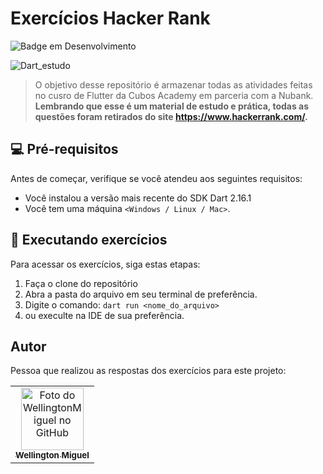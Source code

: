 # Exercícios Hacker Rank

![Badge em Desenvolvimento](http://img.shields.io/static/v1?label=STATUS&message=COMPLETE&color=GREEN&style=for-the-badge)

![Dart_estudo](https://i.ibb.co/WfCQPdf/dartlang-ar21.png)

> O objetivo desse repositório é armazenar todas as atividades feitas no cusro de Flutter da Cubos Academy em parceria com a Nubank. **Lembrando que esse é um material de estudo e prática, todas as questões foram retirados do site https://www.hackerrank.com/.**


## 💻 Pré-requisitos

Antes de começar, verifique se você atendeu aos seguintes requisitos:

- Você instalou a versão mais recente do SDK Dart 2.16.1
- Você tem uma máquina `<Windows / Linux / Mac>`.

## 🚀 Executando exercícios

Para acessar os exercícios, siga estas etapas:

1. Faça o clone do repositório
2. Abra a pasta do arquivo em seu terminal de preferência.
3. Digite o comando:
`dart run <nome_do_arquivo>`
4. ou execulte na IDE de sua preferência.

## Autor

Pessoa que realizou as respostas dos exercícios para este projeto:

<table>
  <tr>
    <td align="center">
      <a href="#">
        <img src="https://i.ibb.co/BfDNfjx/foto-wellington.png" width="100px;" alt="Foto do WellingtonMiguel no GitHub"/><br>
        <sub>
          <b>Wellington Miguel</b>
        </sub>
      </a>
    </td>
  </tr>
    </table>

